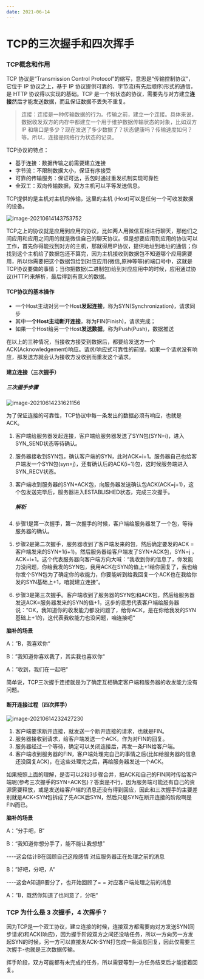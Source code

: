```yaml
---
date: 2021-06-14
---
```


# TCP的三次握手和四次挥手

### TCP概念和作用

TCP 协议是“Transmission Control Protocol”的缩写，意思是“传输控制协议”，它位于 IP 协议之上，基于 IP 协议提供可靠的、字节流(有先后顺序)形式的通信，是 HTTP 协议得以实现的基础。TCP 是一个有状态的协议，需要先与对方建立**连接**然后才能发送数据，而且保证数据不丢失不重复。

> 连接：连接是一种传输数据的行为。传输之前，建立一个连接。具体来说，数据收发双方的内存中都建立一个用于维护数据传输状态的对象，比如双方 IP 和端口是多少？现在发送了多少数据了？状态健康吗？传输速度如何？等。所以，连接是网络行为状态的记录。

TCP协议的特点：

- 基于连接：数据传输之前需要建立连接
- 字节流：不限制数据大小，保证有序接受
- 可靠的传输服务：保证可达，丢包时通过重发机制实现可靠性
- 全双工：双向传输数据，双方主机可以平等发送信息。

TCP提供的是主机对主机的传输，这里的主机 (Host)可以是任何一个可收发数据的设备。

![image-20210614143753752](https://typora-an.oss-cn-hangzhou.aliyuncs.com/%E5%89%8D%E7%AB%AF/image-20210614143753752.png)

TCP之上的协议就是应用到应用的协议，比如两人用微信互相进行聊天，那他们之间应用和应用之间用的就是微信自己的聊天协议。但是想要应用到应用的协议可以工作，首先你得能找到对方的主机，那就得用IP协议，提供地址到地址的通信；你找到这个主机给了数据包还不算完，因为主机接收到数据包不知道哪个应用需要用，所以你需要把这个数据包给到对应应用(微信,原神等等)的端口号中，这就是TCP协议要做的事情；当你把数据(二进制包)给到对应应用中的时候，应用通过协议(HTTP)来解析，最后得到有意义的数据。

#### TCP协议的基本操作

- 一个Host主动对另一个Host**发起连接**，称为SYN(Synchronization)，请求同步
- 其中**一个Host主动断开连接**，称为FIN(Finish)，请求完成；
- 如果一个Host给另一个Host**发送数据**，称为Push(Push)，数据推送

在以上的三种情况，当接收方接受到数据后，都要给发送方一个ACK(Acknowledgement)响应。请求/响应式可靠性的前提。如果一个请求没有响应，那发送方就会认为接收方没收到而重发这个请求。

#### 建立连接（三次握手）

##### 	三次握手步骤

![image-20210614231621156](https://typora-an.oss-cn-hangzhou.aliyuncs.com/前端/image-20210614231621156.png)

为了保证连接的可靠性，TCP协议中每一条发出的数据必须有响应，也就是ACK。

1. 客户端给服务器发起连接，客户端给服务器发送了SYN包(SYN=i)，进入SYN_SEND状态等待确认。

2. 服务器接收到SYN包，确认客户端的SYN，此时ACK=i+1。服务器自己也给客户端发一个SYN包(syn=j)，还有确认后的ACK(i+1)包，这时候服务端进入SYN_RECV状态。

3. 客户端收到服务器的SYN+ACK包，向服务器发送确认包ACK(ACK=j+1)，这个包发送完毕后，服务器进入ESTABLISHED状态，完成三次握手。

   ##### 解析

1. 步骤1是第一次握手，第一次握手的时候，客户端给服务器发了一个包，等待服务器的确认。
2. 步骤2是第二次握手，服务器收到了客户端发来的包，然后确定要发的ACK = 客户端发来的SYN+1(i+1)。然后服务器给客户端发了SYN+ACK包，SYN=j ，ACK=i+1。这个代表服务器向客户端方向大喊：“我收到你的信息了，你发能力没问题，你给我发的SYN包，我用ACK在SYN的值上+1给你回复了，我也给你发个SYN包为了确定你的收能力，你要能听到给我回复一个ACK也在我给你发的SYN基础上+1，咱就建立连接”。
3. 步骤3是第三次握手。客户端收到了服务器的SYN包和ACK包，然后给服务器发送ACK=服务器发来的SYN的值+1，这步的意思代表客户端给服务器说：”OK，我知道你的收发能力都没问题了，给你ACK，是在你给我发的SYN基础上+1的，这代表我收能力也没问题，咱连接吧“

**脑补的场景**

A：”B，我喜欢你“

B：”我知道你喜欢我了，其实我也喜欢你“

A：”收到，我们在一起吧“

简单说，TCP三次握手连接就是为了确定互相确定客户端和服务器的收发能力没有问题。

#### 断开连接过程（四次挥手）

![image-20210614232427230](https://typora-an.oss-cn-hangzhou.aliyuncs.com/前端/image-20210614232427230.png)

1. 客户端要求断开连接，就发送一个断开连接的请求，也就是FIN。
2. 服务器接收到请求，给客户端发送一个ACK，作为对FIN的回复。
3. 服务器经过一个等待，确定可以关闭连接后，再发一条FIN给客户端。
4. 客户端收到服务器的FIN，客户端处理完自己的事情之后(比如给服务器的信息还没回复ACK)，在这些处理完之后，再给服务器发送一个ACK。

如果按照上面的理解，是否可以2和3步骤合并，把ACK和自己的FIN同时传给客户端呢(参考三次握手的SYN+ACK包)？答案是不行，因为服务端可能还有自己的资源需要释放，或是发送给客户端的消息还没有得到回应，因此和三次握手的主要差别就是ACK+SYN包拆成了先ACK后SYN，然后只是SYN在断开连接的阶段啊是FIN而已。

**脑补的场景**

A：”分手吧，B“

B：“我知道你想分手了，能不能让我想想”

----这会估计B在回顾自己这段感情 对应服务器正在处理之前的消息

B：”好吧，分吧，A“

----这会A知道B要分了，也开始回顾了= = 对应客户端处理之前的消息

A：”B，既然你知道了也同意了，分吧“

### TCP 为什么是 3 次握手，4 次挥手？

因为TCP是一个双工协议，建立连接的时候，连接双方都需要向对方发送SYN(同步请求)和ACK(响应)，因为握手阶段双方之间还没啥任务，所以一方向另一方发起SYN的时候，另一方可以直接发ACK-SYN打包成一条消息回复，因此仅需要三次握手-也就是三次数据传输。

挥手阶段，双方可能都有未完成的任务，所以需要等到一方任务结束后才能接着回复。